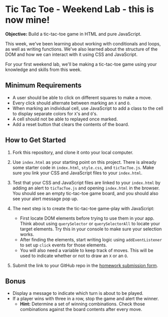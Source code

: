 # Tic Tac Toe - Weekend Lab - this is now mine!

**Objective:** Build a tic-tac-toe game in HTML and pure JavaScript.

This week, we've been learning about working with conditionals and loops, as well as writing functions. We've also learned about the structure of the DOM and how we can interact with it using CSS and JavaScript.

For your first weekend lab, we'll be making a tic-tac-toe game using your knowledge and skills from this week.

## Minimum Requirements
* A user should be able to click on different squares to make a move.
* Every click should alternate between marking an `X` and `O`.
* When marking an individual cell, use JavaScript to add a class to the cell to display separate colors for `X`'s and `O`'s.
* A cell should not be able to replayed once marked.
* Add a reset button that clears the contents of the board.

## How to Get Started
1. Fork this repository, and clone it onto your local computer.

2. Use `index.html` as your starting point on this project. There is already some starter code in `index.html`, `style.css`, and `ticTacToe.js`. Make sure you link your CSS and JavaScript files to your `index.html`.

3. Test that your CSS and JavaScript files are linked to your `index.html` by adding an alert to `ticTacToe.js` and opening `index.html` in the browser. You should see an empty tic-tac-toe game board, and you should also see your alert message pop up.

4. The next step is to create the tic-tac-toe game-play with JavaScript:
	* First locate DOM elements before trying to use them in your app. Think about using `querySelector` or `querySelectorAll` to locate your target elements. Try this in your console to make sure your selection works.
	* After finding the elements, start writing logic using `addEventListener` to set up `click` events for those elements.
	* You will also need a variable to keep track of moves. This will be used to indicate whether or not to draw an `X` or an `O`.

5. Submit the link to your GitHub repo in the [homework submission form](https://docs.google.com/a/generalassemb.ly/forms/d/14rNXnDaq5X5Rvda-1BRZCl9YmkOoZzf7oxGBEZG_YJE/viewform).

## Bonus
* Display a message to indicate which turn is about to be played.
* If a player wins with three in a row, stop the game and alert the winner.
	* **Hint:** Determine a set of winning combinations. Check those combinations against the board contents after every move.
